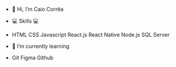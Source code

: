 - 👋 Hi, I’m Caio Corrêa

- 💻 Skills 💻
- 
  HTML
  CSS
  Javascript
  React.js
  React Native
  Node.js
  SQL Server
  
- 🌱 I’m currently learning
- 
  Git
  Figma
  Github


<!---
Caiiocorrea/Caiiocorrea is a ✨ special ✨ repository because its `README.md` (this file) appears on your GitHub profile.
You can click the Preview link to take a look at your changes.
--->
